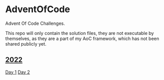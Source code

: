 # AdventOfCode
Advent Of Code Challenges.

This repo will only contain the solution files, they are not executable by themselves, as they are a part of my AoC framework, which has not been shared publicly yet.


## [2022](/Year2022)
[Day 1](/Year2022/Day1.cs) [Day 2](/Year2022/Day2.cs)

